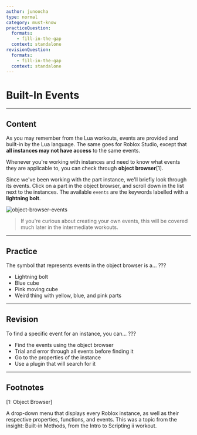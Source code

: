 ```yaml
---
author: junoocha
type: normal
category: must-know
practiceQuestion:
  formats:
    - fill-in-the-gap
  context: standalone
revisionQuestion:
  formats:
    - fill-in-the-gap
  context: standalone
---
```


# Built-In Events

---

## Content
As you may remember from the Lua workouts, events are provided and built-in by the Lua language. The same goes for Roblox Studio, except that **all instances may not have access** to the same events. 

Whenever you're working with instances and need to know what events they are applicable to, you can check through **object browser**[1].

Since we've been working with the part instance, we'll briefly look through its events. Click on a part in the object browser, and scroll down in the list next to the instances. The available `events` are the keywords labelled with a **lightning bolt**.

![object-browser-events](https://img.enkipro.com/9718369d6baf76025aae8abae79cf2ee.png)

> If you're curious about creating your own events, this will be covered much later in the intermediate workouts.

---

## Practice

The symbol that represents events in the object browser is a... ???
- Lightning bolt
- Blue cube
- Pink moving cube
- Weird thing with yellow, blue, and pink parts

---

## Revision


To find a specific event for an instance, you can... ???

- Find the events using the object browser
- Trial and error through all events before finding it
- Go to the properties of the instance
- Use a plugin that will search for it

---

## Footnotes

[1: Object Browser]

A drop-down menu that displays every Roblox instance, as well as their respective properties, functions, and events. This was a topic from the insight: Built-in Methods, from the Intro to Scripting ii workout.